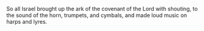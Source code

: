 So all Israel brought up the ark of the covenant of the Lord with shouting, to the sound of the horn, trumpets, and cymbals, and made loud music on harps and lyres.
